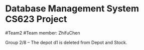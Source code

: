 # Database Management System CS623   Project


#Team2
#Team member:
ZhifuChen

Group 2/8 – The depot d1 is deleted from Depot and Stock.
